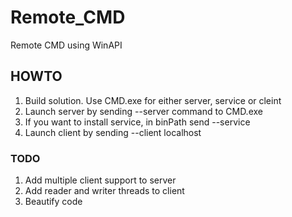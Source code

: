 # Remote_CMD
Remote CMD using WinAPI

## HOWTO

1. Build solution. Use CMD.exe for either server, service or cleint
2. Launch server by sending --server command to CMD.exe
3. If you want to install service, in binPath send --service
4. Launch client by sending --client localhost

### TODO
1. Add multiple client support to server
2. Add reader and writer threads to client
3. Beautify code
